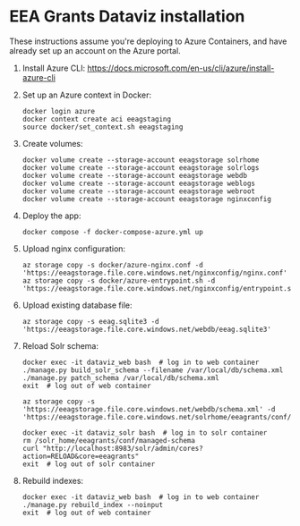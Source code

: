 # EEA Grants Dataviz installation

These instructions assume you're deploying to Azure Containers, and have already set up an account on the Azure portal.

1. Install Azure CLI: https://docs.microsoft.com/en-us/cli/azure/install-azure-cli

1. Set up an Azure context in Docker:
    ```shell
    docker login azure
    docker context create aci eeagstaging
    source docker/set_context.sh eeagstaging
    ```

1. Create volumes:
    ```shell
    docker volume create --storage-account eeagstorage solrhome
    docker volume create --storage-account eeagstorage solrlogs
    docker volume create --storage-account eeagstorage webdb
    docker volume create --storage-account eeagstorage weblogs
    docker volume create --storage-account eeagstorage webroot
    docker volume create --storage-account eeagstorage nginxconfig
    ```

1. Deploy the app:
    ```shell
    docker compose -f docker-compose-azure.yml up
    ```

1. Upload nginx configuration:
    ```shell
    az storage copy -s docker/azure-nginx.conf -d 'https://eeagstorage.file.core.windows.net/nginxconfig/nginx.conf'
    az storage copy -s docker/azure-entrypoint.sh -d 'https://eeagstorage.file.core.windows.net/nginxconfig/entrypoint.sh'
    ```

1. Upload existing database file:
    ```shell
    az storage copy -s eeag.sqlite3 -d 'https://eeagstorage.file.core.windows.net/webdb/eeag.sqlite3'
    ```

1. Reload Solr schema:
    ```shell
    docker exec -it dataviz_web bash  # log in to web container
    ./manage.py build_solr_schema --filename /var/local/db/schema.xml
    ./manage.py patch_schema /var/local/db/schema.xml
    exit  # log out of web container

    az storage copy -s 'https://eeagstorage.file.core.windows.net/webdb/schema.xml' -d 'https://eeagstorage.file.core.windows.net/solrhome/eeagrants/conf/schema.xml'

    docker exec -it dataviz_solr bash  # log in to solr container
    rm /solr_home/eeagrants/conf/managed-schema
    curl "http://localhost:8983/solr/admin/cores?action=RELOAD&core=eeagrants"
    exit  # log out of solr container
    ```

1. Rebuild indexes:
    ```shell
    docker exec -it dataviz_web bash  # log in to web container
    ./manage.py rebuild_index --noinput
    exit  # log out of web container
    ```
